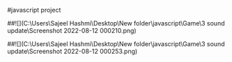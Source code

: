 #javascript project



##![](C:\Users\Sajeel Hashmi\Desktop\New folder\javascript\Game\3 sound update\Screenshot 2022-08-12 000210.png)

##![](C:\Users\Sajeel Hashmi\Desktop\New folder\javascript\Game\3 sound update\Screenshot 2022-08-12 000253.png)


